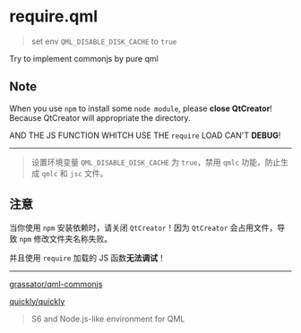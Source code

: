 # require.qml

> set env `QML_DISABLE_DISK_CACHE` to `true`

Try to implement commonjs by pure qml

## Note

When you use `npm` to install some `node module`, please **close QtCreator**! Because QtCreator will appropriate the directory.

AND THE JS FUNCTION WHITCH USE THE `require` LOAD CAN'T **DEBUG**!

---

> 设置环境变量 `QML_DISABLE_DISK_CACHE` 为 `true`，禁用 `qmlc` 功能，防止生成 `qmlc` 和 `jsc` 文件。

## 注意

当你使用 `npm` 安装依赖时，请关闭 `QtCreator`！因为 `QtCreator` 会占用文件，导致 `npm` 修改文件夹名称失败。

并且使用 `require` 加载的 JS 函数**无法调试**！

---

[grassator/qml-commonjs](https://github.com/grassator/qml-commonjs)

[quickly/quickly](https://github.com/quickly/quickly)

> S6 and Node.js-like environment for QML
